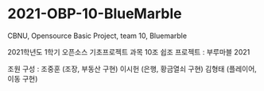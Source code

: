 # 2021-OBP-10-BlueMarble
CBNU, Opensource Basic Project, team 10, Bluemarble

2021학년도 1학기 오픈소스 기초프로젝트 과목
10조 쉽조 프로젝트 : 부루마블 2021

조원 구성 : 
  조중훈 (조장, 부동산 구현)
  이시헌 (은행, 황금열쇠 구현)
  김형태 (플레이어, 이동 구현)
